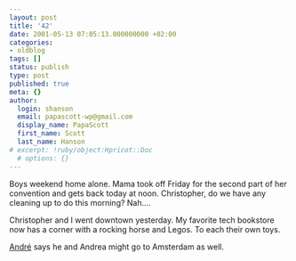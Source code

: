 ```yaml
---
layout: post
title: '42'
date: 2001-05-13 07:05:13.000000000 +02:00
categories:
- oldblog
tags: []
status: publish
type: post
published: true
meta: {}
author:
  login: shanson
  email: papascott-wp@gmail.com
  display_name: PapaScott
  first_name: Scott
  last_name: Hanson
# excerpt: !ruby/object:Hpricot::Doc
  # options: {}
---
```

<p>Boys weekend home alone. Mama took off Friday for the second part of her convention and gets back today at noon. Christopher, do we have any cleaning up to do this morning? Nah....</p>
<p>Christopher and I went downtown yesterday. My favorite tech bookstore now has a corner with a rocking horse and Legos. To each their own toys.</p>
<p><a href="http://shanson.editthispage.com/discuss/msgReader$578?mode=day">André</a> says he and Andrea might go to Amsterdam as well.</p>
